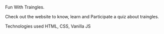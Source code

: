 Fun With Traingles.

Check out the website to know, learn and Participate a quiz about traingles.

Technologies used HTML, CSS, Vanilla JS